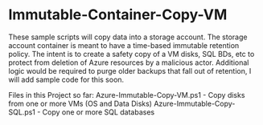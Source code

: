 # Immutable-Container-Copy-VM
These sample scripts will copy data into a storage account. The storage account container is meant to have a time-based immutable retention policy. The intent is to create a safety copy of a VM disks, SQL BDs, etc to protect from deletion of Azure resources by a malicious actor. Additional logic would be required to purge older backups that fall out of retention, I will add sample code for this soon.

Files in this Project so far: 
Azure-Immutable-Copy-VM.ps1 - Copy disks from one or more VMs (OS and Data Disks)
Azure-Immutable-Copy-SQL.ps1 - Copy one or more SQL databases
